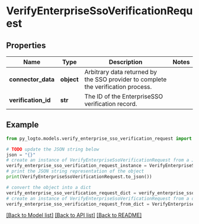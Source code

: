 # VerifyEnterpriseSsoVerificationRequest


## Properties

Name | Type | Description | Notes
------------ | ------------- | ------------- | -------------
**connector_data** | **object** | Arbitrary data returned by the SSO provider to complete the verification process. | 
**verification_id** | **str** | The ID of the EnterpriseSSO verification record. | 

## Example

```python
from py_logto.models.verify_enterprise_sso_verification_request import VerifyEnterpriseSsoVerificationRequest

# TODO update the JSON string below
json = "{}"
# create an instance of VerifyEnterpriseSsoVerificationRequest from a JSON string
verify_enterprise_sso_verification_request_instance = VerifyEnterpriseSsoVerificationRequest.from_json(json)
# print the JSON string representation of the object
print(VerifyEnterpriseSsoVerificationRequest.to_json())

# convert the object into a dict
verify_enterprise_sso_verification_request_dict = verify_enterprise_sso_verification_request_instance.to_dict()
# create an instance of VerifyEnterpriseSsoVerificationRequest from a dict
verify_enterprise_sso_verification_request_from_dict = VerifyEnterpriseSsoVerificationRequest.from_dict(verify_enterprise_sso_verification_request_dict)
```
[[Back to Model list]](../README.md#documentation-for-models) [[Back to API list]](../README.md#documentation-for-api-endpoints) [[Back to README]](../README.md)


